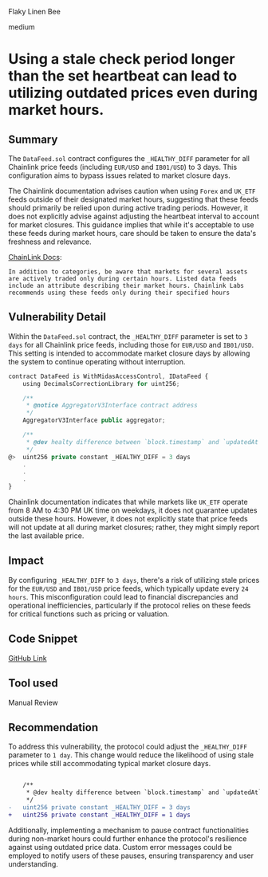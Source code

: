 Flaky Linen Bee

medium

# Using a stale check period longer than the set heartbeat can lead to utilizing outdated prices even during market hours.

## Summary
 
The `DataFeed.sol` contract configures the `_HEALTHY_DIFF` parameter for all Chainlink price feeds (including `EUR/USD` and `IB01/USD`) to 3 days. This configuration aims to bypass issues related to market closure days.

The Chainlink documentation advises caution when using `Forex` and `UK_ETF` feeds outside of their designated market hours, suggesting that these feeds should primarily be relied upon during active trading periods. However, it does not explicitly advise against adjusting the heartbeat interval to account for market closures. This guidance implies that while it's acceptable to use these feeds during market hours, care should be taken to ensure the data's freshness and relevance.

[ChainLink Docs](https://docs.chain.link/data-feeds/selecting-data-feeds#market-hours):
```text
In addition to categories, be aware that markets for several assets are actively traded only during certain hours. Listed data feeds include an attribute describing their market hours. Chainlink Labs recommends using these feeds only during their specified hours
```


## Vulnerability Detail
Within the `DataFeed.sol` contract, the `_HEALTHY_DIFF` parameter is set to `3 days` for all Chainlink price feeds, including those for `EUR/USD` and `IB01/USD`. This setting is intended to accommodate market closure days by allowing the system to continue operating without interruption. 

```javascript
contract DataFeed is WithMidasAccessControl, IDataFeed {
    using DecimalsCorrectionLibrary for uint256;

    /**
     * @notice AggregatorV3Interface contract address
     */
    AggregatorV3Interface public aggregator;

    /**
     * @dev healty difference between `block.timestamp` and `updatedAt` timestamps
     */
@>  uint256 private constant _HEALTHY_DIFF = 3 days
    .
    .
    .
}
```
Chainlink documentation indicates that while markets like `UK_ETF` operate from 8 AM to 4:30 PM UK time on weekdays, it does not guarantee updates outside these hours. However, it does not explicitly state that price feeds will not update at all during market closures; rather, they might simply report the last available price.
## Impact
By configuring `_HEALTHY_DIFF` to `3 days`, there's a risk of utilizing stale prices for the `EUR/USD` and `IB01/USD` price feeds, which typically update every `24 hours`. This misconfiguration could lead to financial discrepancies and operational inefficiencies, particularly if the protocol relies on these feeds for critical functions such as pricing or valuation.


## Code Snippet
[GitHub Link](https://github.com/sherlock-audit/2024-05-midas/blob/main/midas-contracts/contracts/feeds/DataFeed.sol#L27)
## Tool used

Manual Review

## Recommendation
To address this vulnerability, the protocol could adjust the `_HEALTHY_DIFF` parameter to `1 day`. This change would reduce the likelihood of using stale prices while still accommodating typical market closure days.

```diff

    /**
     * @dev healty difference between `block.timestamp` and `updatedAt` timestamps
     */
-   uint256 private constant _HEALTHY_DIFF = 3 days
+   uint256 private constant _HEALTHY_DIFF = 1 days

```
Additionally, implementing a mechanism to pause contract functionalities during non-market hours could further enhance the protocol's resilience against using outdated price data. Custom error messages could be employed to notify users of these pauses, ensuring transparency and user understanding.







